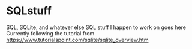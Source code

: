 # SQLstuff
SQL, SQLite, and whatever else SQL stuff I happen to work on goes here
Currently following the tutorial from https://www.tutorialspoint.com/sqlite/sqlite_overview.htm
